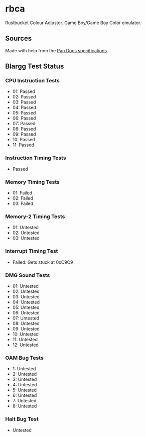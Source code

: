 # rbca

Rustbucket Colour Adjustor. Game Boy/Game Boy Color emulator.

## Sources

Made with help from the [Pan Docs specifications](http://bgb.bircd.org/pandocs.htm#cgbregisters).

## Blargg Test Status

### CPU Instruction Tests

- 01: Passed
- 02: Passed
- 03: Passed
- 04: Passed
- 05: Passed
- 06: Passed
- 07: Passed
- 08: Passed
- 09: Passed
- 10: Passed
- 11: Passed

### Instruction Timing Tests

- Passed

### Memory Timing Tests

- 01: Failed
- 02: Failed
- 03: Failed

### Memory-2 Timing Tests

- 01: Untested
- 02: Untested
- 03: Untested

### Interrupt Timing Test

- Failed: Gets stuck at 0xC9C9

### DMG Sound Tests

- 01: Untested
- 02: Untested
- 03: Untested
- 04: Untested
- 05: Untested
- 06: Untested
- 07: Untested
- 08: Untested
- 09: Untested
- 10: Untested
- 11: Untested
- 12: Untested

### OAM Bug Tests

- 1: Untested
- 2: Untested
- 3: Untested
- 4: Untested
- 5: Untested
- 6: Untested
- 7: Untested
- 8: Untested

### Halt Bug Test

- Untested
